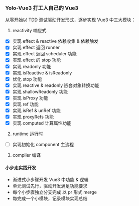 ### Yolo-Vue3 打工人自己的 Vue3
从零开始以 TDD 测试驱动开发形式，逐步实现 Vue3 中三大模块：
1. reactivity 响应式
  - [x] 实现 effect & reactive 依赖收集 & 依赖触发
  - [x] 实现 effect 返回 runner
  - [x] 实现 effect 返回 scheduler 功能
  - [x] 实现 effect 的 stop 功能
  - [x] 实现 readonly 功能
  - [x] 实现 isReactive & isReadonly
  - [x] 优化 stop 功能
  - [x] 实现 reactive & readonly 嵌套对象转换功能
  - [x] 实现 shallowReadonly 功能
  - [x] 实现 isProxy 功能
  - [x] 实现 ref 功能
  - [x] 实现 isRef & unRef 功能
  - [x] 实现 proxyRefs 功能
  - [x] 实现 computed 计算属性功能
     
2. runtime 运行时
  - [ ] 实现初始化 component 主流程
3. compiler 编译

#### 小步走实践开发
- 渐进式小步骤开发 Vue3 中功能 & 逻辑
- 单元测试先行，驱动开发满足功能要求
- 每个小步骤独立分支完成 以 pr 形式 merge
- 每完成一个小模块，记录模块实现总结


